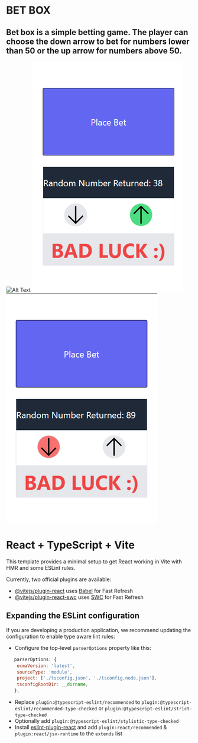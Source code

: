 # **BET BOX**
## Bet box is a simple betting game. The player can choose the down arrow to bet for numbers lower than 50 or the up arrow for numbers above 50. 







![Alt Text](https://github.com/NiloofarMeftahi/BetButton/blob/595aa5ce4bbeb3aa2cfe2a1812745092eb1c76ce/readme_image/Screenshot%202024-01-04%20211141.png) ![Alt Text](https://github.com/NiloofarMeftahi/BetBox/blob/8e95c7d5a756a4c68e437fe8266121fac37d9b25/readme_image/Screenshot%202024-01-04%20213229.png) ![Alt Text](https://github.com/NiloofarMeftahi/BetBox/blob/8e95c7d5a756a4c68e437fe8266121fac37d9b25/readme_image/Screenshot%202024-01-04%20213251.png)


# React + TypeScript + Vite

This template provides a minimal setup to get React working in Vite with HMR and some ESLint rules.

Currently, two official plugins are available:

- [@vitejs/plugin-react](https://github.com/vitejs/vite-plugin-react/blob/main/packages/plugin-react/README.md) uses [Babel](https://babeljs.io/) for Fast Refresh
- [@vitejs/plugin-react-swc](https://github.com/vitejs/vite-plugin-react-swc) uses [SWC](https://swc.rs/) for Fast Refresh

## Expanding the ESLint configuration

If you are developing a production application, we recommend updating the configuration to enable type aware lint rules:

- Configure the top-level `parserOptions` property like this:

```js
   parserOptions: {
    ecmaVersion: 'latest',
    sourceType: 'module',
    project: ['./tsconfig.json', './tsconfig.node.json'],
    tsconfigRootDir: __dirname,
   },
```

- Replace `plugin:@typescript-eslint/recommended` to `plugin:@typescript-eslint/recommended-type-checked` or `plugin:@typescript-eslint/strict-type-checked`
- Optionally add `plugin:@typescript-eslint/stylistic-type-checked`
- Install [eslint-plugin-react](https://github.com/jsx-eslint/eslint-plugin-react) and add `plugin:react/recommended` & `plugin:react/jsx-runtime` to the `extends` list
